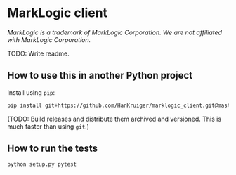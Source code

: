 # MarkLogic client
*MarkLogic is a trademark of MarkLogic Corporation. We are not affiliated with MarkLogic Corporation.*

TODO: Write readme.

## How to use this in another Python project

Install using `pip`:
```bash
pip install git+https://github.com/HanKruiger/marklogic_client.git@master
```

(TODO: Build releases and distribute them archived and versioned. This is much faster than using `git`.)


## How to run the tests

```bash
python setup.py pytest
```